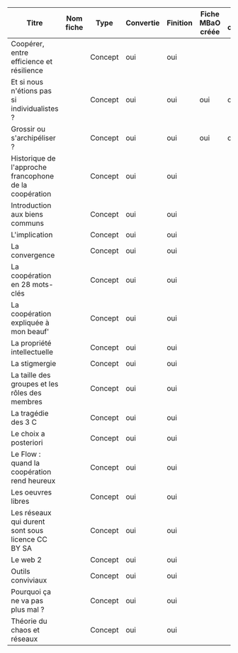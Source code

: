 |Titre|Nom fiche|Type|Convertie|Finition|Fiche MBaO créée|Fiche corrigée|
|-----|---------|----|---------|--------|----------------|--------------|
|Coopérer, entre efficience et résilience| |Concept|oui|oui| | |
|Et si nous n'étions pas si individualistes ?| |Concept|oui|oui|oui|oui|
|Grossir ou s'archipéliser ?| |Concept|oui|oui|oui|oui |
|Historique de l'approche francophone de la coopération| |Concept|oui|oui| | |
|Introduction aux biens communs| |Concept|oui|oui| | |
|L'implication| |Concept|oui|oui| | |
|La convergence| |Concept|oui|oui| | |
|La coopération en 28 mots-clés| |Concept|oui|oui| | |
|La coopération expliquée à mon beauf'| |Concept|oui|oui| | |
|La propriété intellectuelle| |Concept|oui|oui| | |
|La stigmergie| |Concept|oui|oui| | |
|La taille des groupes et les rôles des membres| |Concept|oui|oui| | |
|La tragédie des 3 C| |Concept|oui|oui| | |
|Le choix a posteriori| |Concept|oui|oui| | |
|Le Flow : quand la coopération rend heureux| |Concept|oui|oui| | |
|Les oeuvres libres| |Concept|oui|oui| | |
|Les réseaux qui durent sont sous licence CC BY SA| |Concept|oui|oui| | |
|Le web 2| |Concept|oui|oui| | |
|Outils conviviaux| |Concept|oui|oui| | |
|Pourquoi ça ne va pas plus mal ?| |Concept|oui|oui| | |
|Théorie du chaos et réseaux| |Concept|oui|oui| | |
